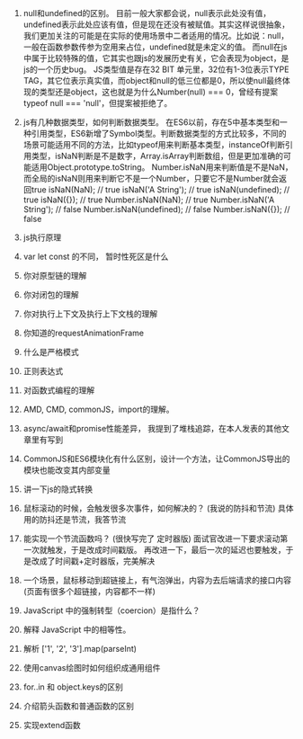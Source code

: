 1. null和undefined的区别。
目前一般大家都会说，null表示此处没有值，undefined表示此处应该有值，但是现在还没有被赋值。其实这样说很抽象，我们更加关注的可能是在实际的使用场景中二者适用的情况。比如说：null，一般在函数参数传参为空用来占位，undefined就是未定义的值。
而null在js中属于比较特殊的值，它其实也跟js的发展历史有关，它会表现为object，是js的一个历史bug。
JS类型值是存在32 BIT 单元里，32位有1-3位表示TYPE TAG，其它位表示真实值，而object和null的低三位都是0，所以使null最终体现的类型还是object，这也就是为什么Number(null) === 0，曾经有提案 typeof null === 'null'，但提案被拒绝了。

2. js有几种数据类型，如何判断数据类型。
在ES6以前，存在5中基本类型和一种引用类型，ES6新增了Symbol类型。判断数据类型的方式比较多，不同的场景可能适用不同的方法，比如typeof用来判断基本类型，instanceOf判断引用类型，isNaN判断是不是数字，Array.isArray判断数组，但是更加准确的可能适用Object.prototype.toString。
Number.isNaN用来判断值是不是NaN，而全局的isNaN则用来判断它不是一个Number，只要它不是Number就会返回true
isNaN(NaN); // true
isNaN('A String'); // true
isNaN(undefined); // true
isNaN({}); // true
Number.isNaN(NaN); // true
Number.isNaN('A String'); // false
Number.isNaN(undefined); // false
Number.isNaN({}); // false

3. js执行原理

4. var let const 的不同， 暂时性死区是什么
5. 你对原型链的理解
6. 你对闭包的理解
7. 你对执行上下文及执行上下文栈的理解
8. 你知道的requestAnimationFrame
9. 什么是严格模式
10. 正则表达式
11. 对函数式编程的理解
12. AMD, CMD, commonJS，import的理解。
13. async/await和promise性能差异， 我提到了堆栈追踪，在本人发表的其他文章里有写到
14. CommonJS和ES6模块化有什么区别，设计一个方法，让CommonJS导出的模块也能改变其内部变量
15. 讲一下js的隐式转换
16. 鼠标滚动的时候，会触发很多次事件，如何解决的？ (我说的防抖和节流)   具体用的防抖还是节流，我答节流
17. 能实现一个节流函数吗？ (很快写完了 定时器版)  面试官改进一下要求滚动第一次就触发，于是改成时间戳版。 再改进一下，最后一次的延迟也要触发，于是改成了时间戳+定时器版，完美解决
18. 一个场景，鼠标移动到超链接上，有气泡弹出，内容为去后端请求的接口内容(页面有很多个超链接，内容都不一样)
19. JavaScript 中的强制转型（coercion）是指什么？
20. 解释 JavaScript 中的相等性。
21. 解析 ['1', '2', '3'].map(parseInt)
22. 使用canvas绘图时如何组织成通用组件
23. for..in 和 object.keys的区别
24. 介绍箭头函数和普通函数的区别
25. 实现extend函数


